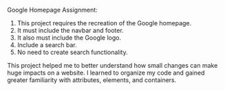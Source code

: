 Google Homepage Assignment:

1. This project requires the recreation of the Google homepage.
2. It must include the navbar and footer.
3. It also must include the Google logo.
4. Include a search bar.
5. No need to create search functionality.

This project helped me to better understand how small changes can make huge impacts on a website. I learned to organize my code and gained greater familiarity with attributes, elements, and containers.
